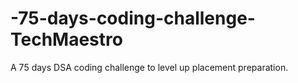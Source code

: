# -75-days-coding-challenge-TechMaestro
A 75 days DSA coding challenge to level up placement preparation.
